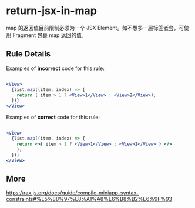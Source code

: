 # return-jsx-in-map
map 的返回值目前限制必须为一个 JSX Element。如不想多一层标签嵌套，可使用 Fragment 包裹 map 返回的值。

## Rule Details

Examples of **incorrect** code for this rule:

```jsx

<View>
  {list.map((item, index) => {
    return ( item > 1 ? <View>1</View> : <View>2</View>);
  })}
</View>

```

Examples of **correct** code for this rule:

```jsx

<View>
  {list.map((item, index) => {
    return <>{ item > 1 ? <View>1</View> : <View>2</View> } </>
    );
  })}
</View>

```

## More
https://rax.js.org/docs/guide/compile-miniapp-syntax-constraints#%E5%88%97%E8%A1%A8%E6%B8%B2%E6%9F%93
